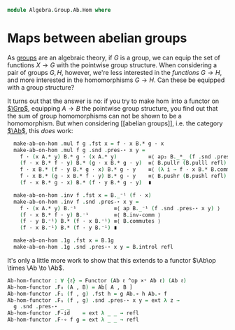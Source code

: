 <!--
```agda
open import Algebra.Group.Ab
open import Algebra.Group

open import Cat.Displayed.Univalence.Thin
open import Cat.Instances.Product
open import Cat.Displayed.Total
open import Cat.Prelude
```
-->

```agda
module Algebra.Group.Ab.Hom where
```

# Maps between abelian groups

<!--
```agda
open is-group-hom
open ∫Hom
```
-->

As [groups] are an algebraic theory, if $G$ is a group, we can equip the
set of functions $X \to G$ with the pointwise group structure. When
considering a pair of groups $G, H$, however, we're less interested in
the _functions_ $G \to H$, and more interested in the homomorphisms $G
\to H$. Can these be equipped with a group structure?

[groups]: Algebra.Group.html

It turns out that the answer is no: if you try to make $\hom$ into a
functor on [$\Grp$], equipping $A \to B$ the pointwise group structure,
you find out that the sum of group homomorphisms can not be shown to be
a homomorphism. But when considering [[abelian groups]], i.e. the category
[$\Ab$], this _does_ work:

[$\Grp$]: Algebra.Group.Cat.Base.html
[$\Ab$]: Algebra.Group.Ab.html

<!--
```agda
Abelian-group-on-hom
  : ∀ {ℓ} (A B : Abelian-group ℓ)
  → Abelian-group-on (Ab.Hom A B)
Abelian-group-on-hom A B = to-abelian-group-on make-ab-on-hom module Hom-ab where
  open make-abelian-group
  private
    module B = Abelian-group-on (B .snd)
    module A = Abelian-group-on (A .snd)

  make-ab-on-hom : make-abelian-group (Ab.Hom A B)
  make-ab-on-hom .ab-is-set = Ab.Hom-set _ _
```
-->

```agda
  make-ab-on-hom .mul f g .fst x = f · x B.* g · x
  make-ab-on-hom .mul f g .snd .pres-⋆ x y =
    f · (x A.* y) B.* g · (x A.* y)          ≡⟨ ap₂ B._*_ (f .snd .pres-⋆ x y) (g .snd .pres-⋆ x y) ⟩
    (f · x B.* f · y) B.* (g · x B.* g · y)  ≡⟨ B.pullr (B.pulll refl)  ⟩
    f · x B.* (f · y B.* g · x) B.* g · y    ≡⟨ (λ i → f · x B.* B.commutes {x = f · y} {y = g · x} i B.* (g · y)) ⟩
    f · x B.* (g · x B.* f · y) B.* g · y    ≡⟨ B.pushr (B.pushl refl) ⟩
    (f · x B.* g · x) B.* (f · y B.* g · y)  ∎

  make-ab-on-hom .inv f .fst x = B._⁻¹ (f · x)
  make-ab-on-hom .inv f .snd .pres-⋆ x y =
    f · (x A.* y) B.⁻¹            ≡⟨ ap B._⁻¹ (f .snd .pres-⋆ x y) ⟩
    (f · x B.* f · y) B.⁻¹        ≡⟨ B.inv-comm ⟩
    (f · y B.⁻¹) B.* (f · x B.⁻¹) ≡⟨ B.commutes ⟩
    (f · x B.⁻¹) B.* (f · y B.⁻¹) ∎

  make-ab-on-hom .1g .fst x = B.1g
  make-ab-on-hom .1g .snd .pres-⋆ x y = B.introl refl
```

<!--
```agda
  make-ab-on-hom .idl x       = ext λ x → B.idl
  make-ab-on-hom .assoc x y z = ext λ _ → B.associative
  make-ab-on-hom .invl x      = ext λ x → B.inversel
  make-ab-on-hom .comm x y    = ext λ x → B.commutes

open Functor

Ab[_,_] : ∀ {ℓ} → Abelian-group ℓ → Ab.Ob → Ab.Ob
∣ Ab[ A , B ] .fst ∣ = _
Ab[ A , B ] .fst .is-tr = Ab.Hom-set A B
Ab[ A , B ] .snd = Abelian-group-on-hom A B
```
-->

It's only a little more work to show that this extends to a functor
$\Ab\op \times \Ab \to \Ab$.

```agda
Ab-hom-functor : ∀ {ℓ} → Functor (Ab ℓ ^op ×ᶜ Ab ℓ) (Ab ℓ)
Ab-hom-functor .F₀ (A , B) = Ab[ A , B ]
Ab-hom-functor .F₁ (f , g) .fst h = g Ab.∘ h Ab.∘ f
Ab-hom-functor .F₁ (f , g) .snd .pres-⋆ x y = ext λ z →
  g .snd .pres-⋆ _ _
Ab-hom-functor .F-id    = ext λ _ _ → refl
Ab-hom-functor .F-∘ f g = ext λ _ _ → refl
```
